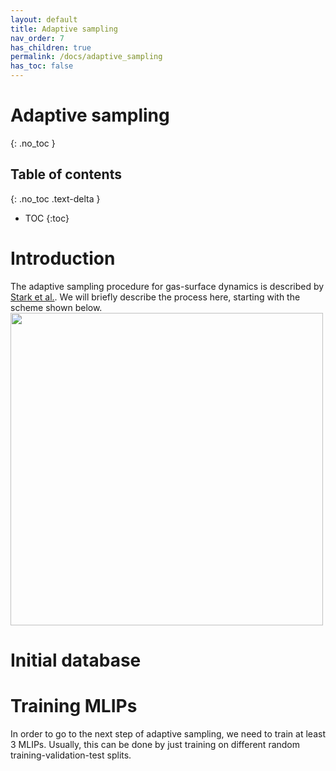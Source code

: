 ```yaml
---
layout: default
title: Adaptive sampling
nav_order: 7
has_children: true
permalink: /docs/adaptive_sampling
has_toc: false
---
```


# Adaptive sampling
{: .no_toc }

## Table of contents
{: .no_toc .text-delta }

- TOC
{:toc}

# Introduction
The adaptive sampling procedure for gas-surface dynamics is described by [Stark et al.](https://arxiv.org/abs/2305.10873). We will briefly describe the process here, starting with the scheme shown below.
<img src="https://github.com/wgst/ml-gas-surface/blob/main/docs/figures/adaptive_sampling_scheme.png?raw=true" width="500">


# Initial database

# Training MLIPs
In order to go to the next step of adaptive sampling, we need to train at least 3 MLIPs. Usually, this can be done by just training on different random training-validation-test splits.
